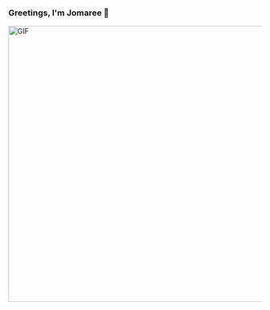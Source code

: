 ### Greetings, I'm Jomaree 👋


<img align="center" height="auto" width="550" alt="GIF" src="https://media.giphy.com/media/WrZgvWyB8lcR2WCxW5/source.gif" />

<!--
Here are some ideas to get you started:

- 🔭 I’m currently working on ...
- 🌱 I’m currently learning ...
- 👯 I’m looking to collaborate on ...
- 🤔 I’m looking for help with ...
- 💬 Ask me about ...
- 📫 How to reach me: ...
- 😄 Pronouns: ...
- ⚡ Fun fact: ...
-->
